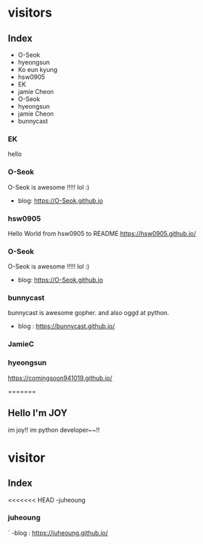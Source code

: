 
# visitors


## Index
- O-Seok
- hyeongsun
- Ko eun kyung
- hsw0905
- EK
- jamie Cheon
- O-Seok
- hyeongsun
- jamie Cheon
- bunnycast

### EK
hello
### O-Seok
O-Seok is awesome !!!!! lol :)
- blog: https://O-Seok.github.io


### hsw0905
Hello World from hsw0905 to README
https://hsw0905.github.io/

### O-Seok
O-Seok is awesome !!!!! lol :)
- blog: https://O-Seok.github.io

### bunnycast
bunnycast is awesome gopher. and also oggd at python.
- blog : https://bunnycast.github.io/
### JamieC

### hyeongsun
https://comingsoon941019.github.io/

=======
## Hello I'm JOY

im joy!!
im python developer~~!!
# visitor

## Index
<<<<<<< HEAD
-juheoung

### juheoung
`
-blog : https://juheoung.github.io/

